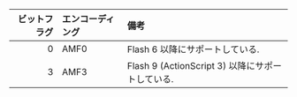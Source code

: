 |ビットフラグ|エンコーディング|備考                                            |
| ---------: | :------------- | :--------------------------------------------- |
|0           |AMF0            |Flash 6 以降にサポートしている.                |
|3           |AMF3            |Flash 9 (ActionScript 3) 以降にサポートしている.|
